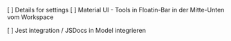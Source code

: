 [ ] Details for settings
[ ] Material UI
    - Tools in Floatin-Bar in der Mitte-Unten vom Workspace

[ ] Jest integration / JSDocs in Model integrieren
